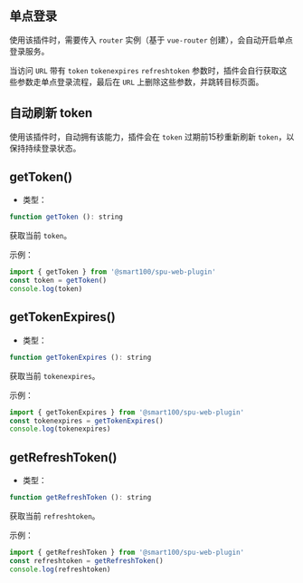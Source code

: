 ## 单点登录
使用该插件时，需要传入 `router` 实例（基于 `vue-router` 创建），会自动开启单点登录服务。

当访问 `URL` 带有 `token` `tokenexpires` `refreshtoken` 参数时，插件会自行获取这些参数走单点登录流程，最后在 `URL` 上删除这些参数，并跳转目标页面。


## 自动刷新 token
使用该插件时，自动拥有该能力，插件会在 `token` 过期前15秒重新刷新 `token`，以保持持续登录状态。


## getToken()
+ 类型：

```js
function getToken (): string
```
获取当前 `token`。

示例：
```js
import { getToken } from '@smart100/spu-web-plugin'
const token = getToken()
console.log(token)
```

## getTokenExpires()
+ 类型：

```js
function getTokenExpires (): string
```
获取当前 `tokenexpires`。

示例：
```js
import { getTokenExpires } from '@smart100/spu-web-plugin'
const tokenexpires = getTokenExpires()
console.log(tokenexpires)
```

## getRefreshToken()
+ 类型：

```js
function getRefreshToken (): string
```
获取当前 `refreshtoken`。

示例：
```js
import { getRefreshToken } from '@smart100/spu-web-plugin'
const refreshtoken = getRefreshToken()
console.log(refreshtoken)
```
